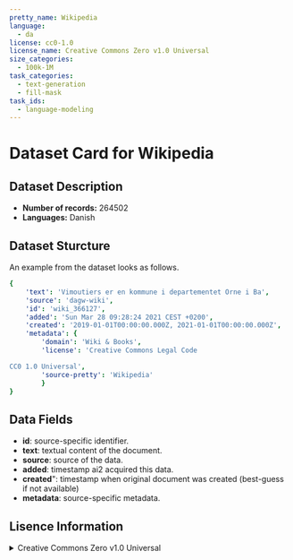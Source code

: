```yaml
---
pretty_name: Wikipedia
language:
  - da
license: cc0-1.0
license_name: Creative Commons Zero v1.0 Universal
size_categories:
  - 100k-1M
task_categories:
  - text-generation
  - fill-mask
task_ids:
  - language-modeling
---
```

# Dataset Card for Wikipedia
## Dataset Description
- **Number of records:** 264502
- **Languages:** Danish
## Dataset Sturcture
An example from the dataset looks as follows.
```yaml
{
    'text': 'Vimoutiers er en kommune i departementet Orne i Ba',
    'source': 'dagw-wiki',
    'id': 'wiki_366127',
    'added': 'Sun Mar 28 09:28:24 2021 CEST +0200',
    'created': '2019-01-01T00:00:00.000Z, 2021-01-01T00:00:00.000Z',
    'metadata': {
        'domain': 'Wiki & Books',
        'license': 'Creative Commons Legal Code

CC0 1.0 Universal',
        'source-pretty': 'Wikipedia'
        }
}
```

## Data Fields

- **id**: source-specific identifier.
- **text**: textual content of the document.
- **source**: source of the data.
- **added**: timestamp ai2 acquired this data.
- **created**": timestamp when original document was created (best-guess if not available)
- **metadata**: source-specific metadata.

## Lisence Information
<details>
<summary>Creative Commons Zero v1.0 Universal</summary>
<p>
Creative Commons Legal Code

CC0 1.0 Universal
</p>
</details>
